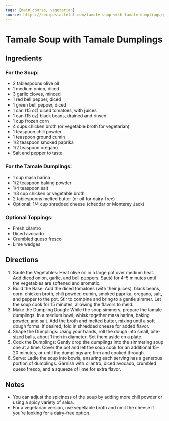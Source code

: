 ```yaml
---
tags: [main_course, vegetarian]
source: https://recipestasteful.com/tamale-soup-with-tamale-dumplings/print/27089/
---
```


# Tamale Soup with Tamale Dumplings

## Ingredients

### For the Soup:

- 2 tablespoons olive oil
- 1 medium onion, diced
- 3 garlic cloves, minced
- 1 red bell pepper, diced
- 1 green bell pepper, diced
- 1 can (15 oz) diced tomatoes, with juices
- 1 can (15 oz) black beans, drained and rinsed
- 1 cup frozen corn
- 4 cups chicken broth (or vegetable broth for vegetarian)
- 1 teaspoon chili powder
- 1 teaspoon ground cumin
- 1/2 teaspoon smoked paprika
- 1/2 teaspoon oregano
- Salt and pepper to taste

### For the Tamale Dumplings:

- 1 cup masa harina
- 1/2 teaspoon baking powder
- 1/4 teaspoon salt
- 1/3 cup chicken or vegetable broth
- 2 tablespoons melted butter (or oil for dairy-free)
- Optional: 1/4 cup shredded cheese (cheddar or Monterey Jack)

### Optional Toppings:

- Fresh cilantro
- Diced avocado
- Crumbled queso fresco
- Lime wedges

## Directions

1. Sauté the Vegetables: Heat olive oil in a large pot over medium heat. Add diced onion, garlic, and bell peppers. Sauté for 4–5 minutes until the vegetables are softened and aromatic.
2. Build the Base: Add the diced tomatoes (with their juices), black beans, corn, chicken broth, chili powder, cumin, smoked paprika, oregano, salt, and pepper to the pot. Stir to combine and bring to a gentle simmer. Let the soup cook for 15 minutes, allowing the flavors to meld.
3. Make the Dumpling Dough: While the soup simmers, prepare the tamale dumplings. In a medium bowl, whisk together masa harina, baking powder, and salt. Add the broth and melted butter, mixing until a soft dough forms. If desired, fold in shredded cheese for added flavor.
4. Shape the Dumplings: Using your hands, roll the dough into small, bite-sized balls, about 1 inch in diameter. Set them aside on a plate.
5. Cook the Dumplings: Gently drop the dumplings into the simmering soup one at a time. Cover the pot and let the soup cook for an additional 15–20 minutes, or until the dumplings are firm and cooked through.
6. Serve: Ladle the soup into bowls, ensuring each serving has a generous portion of dumplings. Garnish with cilantro, diced avocado, crumbled queso fresco, and a squeeze of lime for extra flavor.

## Notes

- You can adjust the spiciness of the soup by adding more chili powder or using a spicy variety of salsa.
- For a vegetarian version, use vegetable broth and omit the cheese if you’re looking for a dairy-free option.
